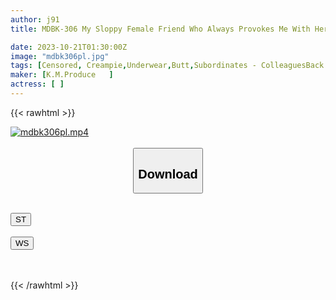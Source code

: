 ```yaml
---
author: j91
title: MDBK-306 My Sloppy Female Friend Who Always Provokes Me With Her Panty Shots Unconsciously Collapses Into A Thong Butt That Causes My Reason To Collapse And Go Wild! !

date: 2023-10-21T01:30:00Z
image: "mdbk306pl.jpg"
tags: [Censored, Creampie,Underwear,Butt,Subordinates - ColleaguesBack	]
maker: [K.M.Produce   ]
actress: [ ]
---
```



{{< rawhtml >}}

<div class="video" data-videoid="LOkwP6V9rYiRwwp">
    <a href="javascript:;">
        <img src="https://my.j91.asia/posts/mdbk306pl/mdbk306pl.jpg" width="WIDTH" height="HEIGHT" alt="mdbk306pl.mp4" loading="lazy">
    </a>
</div>

<script type="text/javascript" src="https://j91.asia/asset/on-demand-st.js"></script>

<br>
  <link rel="stylesheet" href="https://j91.asia/asset/bs5.css">
  
  <center>
  <button class="btn btn-primary" type="button" data-bs-toggle="collapse" data-bs-target=".multi-collapse" aria-expanded="false" aria-controls="multiCollapseExample1 multiCollapseExample2"><h2>Download</h2></button></center>
</p>
<div class="row">
  <div class="col">
    <div class="collapse multi-collapse" id="multiCollapseExample1">
      <div class="card card-body">
	      	      <br>
<div class="buttons">  
<a href="https://streamtape.to/v/LOkwP6V9rYiRwwp"><button class="btn-hover color-3"><i class="fa fa-download"></i> ST</button></a></div>
    </div>
  </div>
</div>
  <div class="col">
    <div class="collapse multi-collapse" id="multiCollapseExample2">
      <div class="card card-body">
	      <br>
<div class="buttons">
    <a href="https://wolfstream.tv/o4l4725ey4ot"><button class="btn-hover color-9"><i class="fa fa-download"></i> WS</button></a></div>
<br><br>
      </div>
    </div>
  </div>
</div>

{{< /rawhtml >}}